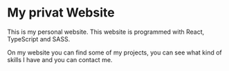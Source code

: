 # My privat Website

This is my personal website. This website is programmed with React, TypeScript and SASS.

On my website you can find some of my projects, you can see what kind of skills I have and you can contact me.
